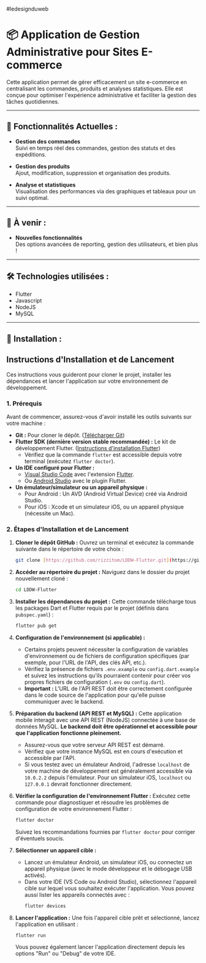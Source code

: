 #ledesignduweb

# 📦 **Application de Gestion Administrative pour Sites E-commerce**

Cette application permet de gérer efficacement un site e-commerce en centralisant les commandes, produits et analyses statistiques. Elle est conçue pour optimiser l'expérience administrative et faciliter la gestion des tâches quotidiennes.

---

## 🚀 **Fonctionnalités Actuelles :**

- **Gestion des commandes**  
  Suivi en temps réel des commandes, gestion des statuts et des expéditions.

- **Gestion des produits**  
  Ajout, modification, suppression et organisation des produits.

- **Analyse et statistiques**  
  Visualisation des performances via des graphiques et tableaux pour un suivi optimal.

---

## 🔮 **À venir :**

- **Nouvelles fonctionnalités**  
  Des options avancées de reporting, gestion des utilisateurs, et bien plus !

---

## 🛠️ **Technologies utilisées :**

- Flutter
- Javascript
- NodeJS
- MySQL

---

## 📜 **Installation :**

## Instructions d'Installation et de Lancement

Ces instructions vous guideront pour cloner le projet, installer les dépendances et lancer l'application sur votre environnement de développement.

### 1. Prérequis

Avant de commencer, assurez-vous d'avoir installé les outils suivants sur votre machine :

* **Git :** Pour cloner le dépôt. ([Télécharger Git](https://git-scm.com/))
* **Flutter SDK (dernière version stable recommandée) :** Le kit de développement Flutter. ([Instructions d'installation Flutter](https://flutter.dev/docs/get-started/install))
    * Vérifiez que la commande `flutter` est accessible depuis votre terminal (exécutez `flutter doctor`).
* **Un IDE configuré pour Flutter :**
    * [Visual Studio Code](https://code.visualstudio.com/) avec l'extension [Flutter](https://marketplace.visualstudio.com/items?itemName=Dart-Code.flutter).
    * Ou [Android Studio](https://developer.android.com/studio) avec le plugin Flutter.
* **Un émulateur/simulateur ou un appareil physique :**
    * Pour Android : Un AVD (Android Virtual Device) créé via Android Studio.
    * Pour iOS : Xcode et un simulateur iOS, ou un appareil physique (nécessite un Mac).

### 2. Étapes d'Installation et de Lancement

1.  **Cloner le dépôt GitHub :**
    Ouvrez un terminal et exécutez la commande suivante dans le répertoire de votre choix :
    ```bash
    git clone [https://github.com/rizzitom/LDDW-Flutter.git](https://github.com/rizzitom/LDDW-Flutter.git)
    ```

2.  **Accéder au répertoire du projet :**
    Naviguez dans le dossier du projet nouvellement cloné :
    ```bash
    cd LDDW-Flutter
    ```

3.  **Installer les dépendances du projet :**
    Cette commande télécharge tous les packages Dart et Flutter requis par le projet (définis dans `pubspec.yaml`) :
    ```bash
    flutter pub get
    ```

4.  **Configuration de l'environnement (si applicable) :**
    * Certains projets peuvent nécessiter la configuration de variables d'environnement ou de fichiers de configuration spécifiques (par exemple, pour l'URL de l'API, des clés API, etc.).
    * Vérifiez la présence de fichiers `.env.example` ou `config.dart.example` et suivez les instructions qu'ils pourraient contenir pour créer vos propres fichiers de configuration (`.env` ou `config.dart`).
    * **Important :** L'URL de l'API REST doit être correctement configurée dans le code source de l'application pour qu'elle puisse communiquer avec le backend.

5.  **Préparation du backend (API REST et MySQL) :**
    Cette application mobile interagit avec une API REST (NodeJS) connectée à une base de données MySQL. **Le backend doit être opérationnel et accessible pour que l'application fonctionne pleinement.**
    * Assurez-vous que votre serveur API REST est démarré.
    * Vérifiez que votre instance MySQL est en cours d'exécution et accessible par l'API.
    * Si vous testez avec un émulateur Android, l'adresse `localhost` de votre machine de développement est généralement accessible via `10.0.2.2` depuis l'émulateur. Pour un simulateur iOS, `localhost` ou `127.0.0.1` devrait fonctionner directement.

6.  **Vérifier la configuration de l'environnement Flutter :**
    Exécutez cette commande pour diagnostiquer et résoudre les problèmes de configuration de votre environnement Flutter :
    ```bash
    flutter doctor
    ```
    Suivez les recommandations fournies par `flutter doctor` pour corriger d'éventuels soucis.

7.  **Sélectionner un appareil cible :**
    * Lancez un émulateur Android, un simulateur iOS, ou connectez un appareil physique (avec le mode développeur et le débogage USB activés).
    * Dans votre IDE (VS Code ou Android Studio), sélectionnez l'appareil cible sur lequel vous souhaitez exécuter l'application. Vous pouvez aussi lister les appareils connectés avec :
        ```bash
        flutter devices
        ```

8.  **Lancer l'application :**
    Une fois l'appareil cible prêt et sélectionné, lancez l'application en utilisant :
    ```bash
    flutter run
    ```
    Vous pouvez également lancer l'application directement depuis les options "Run" ou "Debug" de votre IDE.


